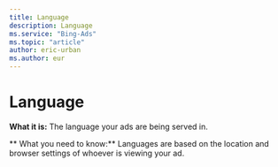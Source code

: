```yaml
---
title: Language
description: Language
ms.service: "Bing-Ads"
ms.topic: "article"
author: eric-urban
ms.author: eur
---
```


# Language

**What it is:**       The language your ads are being served in.

**      What you need to know:**     Languages are based on the location and browser settings of whoever is viewing your ad.


